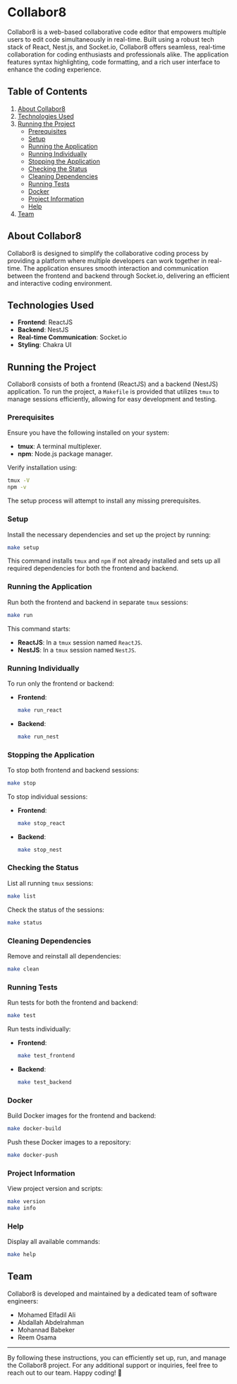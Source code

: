 # Collabor8

Collabor8 is a web-based collaborative code editor that empowers multiple users to edit code simultaneously in real-time. Built using a robust tech stack of React, Nest.js, and Socket.io, Collabor8 offers seamless, real-time collaboration for coding enthusiasts and professionals alike. The application features syntax highlighting, code formatting, and a rich user interface to enhance the coding experience.

## Table of Contents

1. [About Collabor8](#about-collabor8)
2. [Technologies Used](#technologies-used)
3. [Running the Project](#running-the-project)
   - [Prerequisites](#prerequisites)
   - [Setup](#setup)
   - [Running the Application](#running-the-application)
   - [Running Individually](#running-individually)
   - [Stopping the Application](#stopping-the-application)
   - [Checking the Status](#checking-the-status)
   - [Cleaning Dependencies](#cleaning-dependencies)
   - [Running Tests](#running-tests)
   - [Docker](#docker)
   - [Project Information](#project-information)
   - [Help](#help)
4. [Team](#team)

## About Collabor8

Collabor8 is designed to simplify the collaborative coding process by providing a platform where multiple developers can work together in real-time. The application ensures smooth interaction and communication between the frontend and backend through Socket.io, delivering an efficient and interactive coding environment. 

## Technologies Used

- **Frontend**: ReactJS
- **Backend**: NestJS
- **Real-time Communication**: Socket.io
- **Styling**: Chakra UI

## Running the Project

Collabor8 consists of both a frontend (ReactJS) and a backend (NestJS) application. To run the project, a `Makefile` is provided that utilizes `tmux` to manage sessions efficiently, allowing for easy development and testing.

### Prerequisites

Ensure you have the following installed on your system:

- **tmux**: A terminal multiplexer.
- **npm**: Node.js package manager.

Verify installation using:

```bash
tmux -V
npm -v
```

The setup process will attempt to install any missing prerequisites.

### Setup

Install the necessary dependencies and set up the project by running:

```bash
make setup
```

This command installs `tmux` and `npm` if not already installed and sets up all required dependencies for both the frontend and backend.

### Running the Application

Run both the frontend and backend in separate `tmux` sessions:

```bash
make run
```

This command starts:

- **ReactJS**: In a `tmux` session named `ReactJS`.
- **NestJS**: In a `tmux` session named `NestJS`.

### Running Individually

To run only the frontend or backend:

- **Frontend**:
  ```bash
  make run_react
  ```

- **Backend**:
  ```bash
  make run_nest
  ```

### Stopping the Application

To stop both frontend and backend sessions:

```bash
make stop
```

To stop individual sessions:

- **Frontend**:
  ```bash
  make stop_react
  ```

- **Backend**:
  ```bash
  make stop_nest
  ```

### Checking the Status

List all running `tmux` sessions:

```bash
make list
```

Check the status of the sessions:

```bash
make status
```

### Cleaning Dependencies

Remove and reinstall all dependencies:

```bash
make clean
```

### Running Tests

Run tests for both the frontend and backend:

```bash
make test
```

Run tests individually:

- **Frontend**:
  ```bash
  make test_frontend
  ```

- **Backend**:
  ```bash
  make test_backend
  ```

### Docker

Build Docker images for the frontend and backend:

```bash
make docker-build
```

Push these Docker images to a repository:

```bash
make docker-push
```

### Project Information

View project version and scripts:

```bash
make version
make info
```

### Help

Display all available commands:

```bash
make help
```

## Team

Collabor8 is developed and maintained by a dedicated team of software engineers:

- Mohamed Elfadil Ali
- Abdallah Abdelrahman
- Mohannad Babeker
- Reem Osama

---

By following these instructions, you can efficiently set up, run, and manage the Collabor8 project. For any additional support or inquiries, feel free to reach out to our team. Happy coding! 🚀
